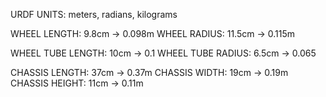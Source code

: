 URDF UNITS: meters, radians, kilograms

WHEEL LENGTH: 9.8cm -> 0.098m
WHEEL RADIUS: 11.5cm -> 0.115m

WHEEL TUBE LENGTH: 10cm -> 0.1
WHEEL TUBE RADIUS: 6.5cm -> 0.065

CHASSIS LENGTH: 37cm -> 0.37m
CHASSIS WIDTH: 19cm -> 0.19m
CHASSIS HEIGHT: 11cm -> 0.11m